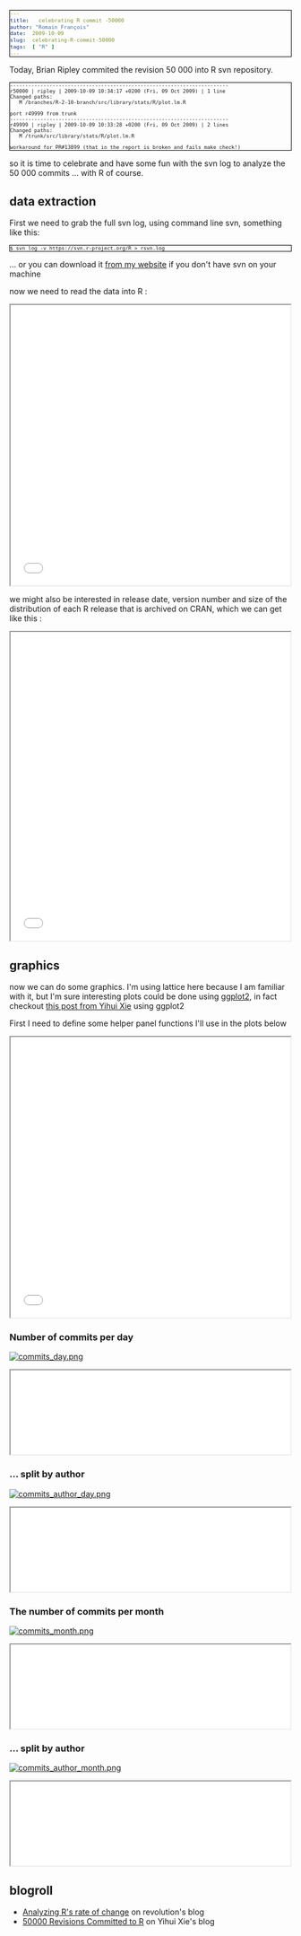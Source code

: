 ```yaml
---
title:   celebrating R commit -50000
author: "Romain François"
date:  2009-10-09
slug:  celebrating-R-commit-50000
tags:  [ "R" ]
---
```

<div class="post-content">
<style>
pre{
  font-size: x-small !important ;
  border: 1px solid black ;
}
</style>
<p>Today, Brian Ripley commited the revision 50 000 into R svn repository. </p>

<pre>
------------------------------------------------------------------------
r50000 | ripley | 2009-10-09 10:34:17 +0200 (Fri, 09 Oct 2009) | 1 line
Changed paths:
   M /branches/R-2-10-branch/src/library/stats/R/plot.lm.R

port r49999 from trunk
------------------------------------------------------------------------
r49999 | ripley | 2009-10-09 10:33:28 +0200 (Fri, 09 Oct 2009) | 2 lines
Changed paths:
   M /trunk/src/library/stats/R/plot.lm.R

workaround for PR#13899 (that in the report is broken and fails make check!)
</pre>

<p>so it is time to celebrate and have some fun with the svn log to analyze the 50 000 commits ... with R of course.</p>

<h2>data extraction</h2>

<p>First we need to grab the full svn log, using command line svn, something like this: </p>

<pre>
$ svn log -v https://svn.r-project.org/R &gt; rsvn.log
</pre>

<p> ... or you can download it <a href="http://addictedtor.free.fr/misc/R50000/rsvn.log">from my website</a> if you don't have svn on your machine</p>

<p>now we need to read the data into R :</p>

<iframe src="/public/R50000/rsvnlog.R.html" width="500" height="500" frameborder="1"></iframe>

<p>we might also be interested in release date, version number and size of the distribution of each R release that is archived on CRAN, which we can get like this :</p>

<iframe src="/public/R50000/releases.R.html" width="500" height="550" frameborder="1"></iframe>

<h2>graphics</h2>

<p>now we can do some graphics. I'm using lattice here because I am familiar with it, but I'm sure interesting plots could be done using <a href="http://had.co.nz/ggplot2/">ggplot2</a>, in fact checkout <a href="http://yihui.name/en/2009/10/50000-revisions-committed-to-r/">this post from Yihui Xie</a> using ggplot2</p>

<p>First I need to define some helper panel functions I'll use in the plots below</p>

<iframe src="/public/R50000/lattice-helpers.R.html" width="500" height="500" frameborder="1"></iframe>

<h3>Number of commits per day</h3>

<a href="/public/R50000/commits_day.png"><img src="/public/R50000/commits_day_m.jpg" alt="commits_day.png" style="margin: 0 auto; display: block;" title="commits_day.png, oct. 2009"></a>

<iframe src="/public/R50000/commits_day.html" width="500" height="150" frameborder="1"></iframe>

<h3>... split by author</h3>

<a href="/public/R50000/commits_author_day.png"><img src="/public/R50000/commits_author_day_m.jpg" alt="commits_author_day.png" style="margin: 0 auto; display: block;" title="commits_author_day.png, oct. 2009"></a>

<iframe src="/public/R50000/commits_day_author.html" width="500" height="150" frameborder="1"></iframe>

<h3>The number of commits per month</h3>

<a href="/public/R50000/commits_month.png"><img src="/public/R50000/commits_month_m.jpg" alt="commits_month.png" style="margin: 0 auto; display: block;" title="commits_month.png, oct. 2009"></a>

<iframe src="/public/R50000/commits_month.html" width="500" height="150" frameborder="1"></iframe>

<h3>... split by author</h3>

<a href="/public/R50000/commits_author_month.png"><img src="/public/R50000/commits_author_month_m.jpg" alt="commits_author_month.png" style="margin: 0 auto; display: block;" title="commits_author_month.png, oct. 2009"></a>

<iframe src="/public/R50000/commits_month_author.html" width="500" height="150" frameborder="1"></iframe>

<h2>blogroll</h2>

<ul>
<li>
<a href="http://blog.revolution-computing.com/2009/10/analyzing-rs-rate-of-change.html">Analyzing R's rate of change</a> on revolution's blog</li>
<li>
<a href="http://yihui.name/en/2009/10/50000-revisions-committed-to-r/">50000 Revisions Committed to R</a> on Yihui Xie's blog</li>
</ul>
</div>
